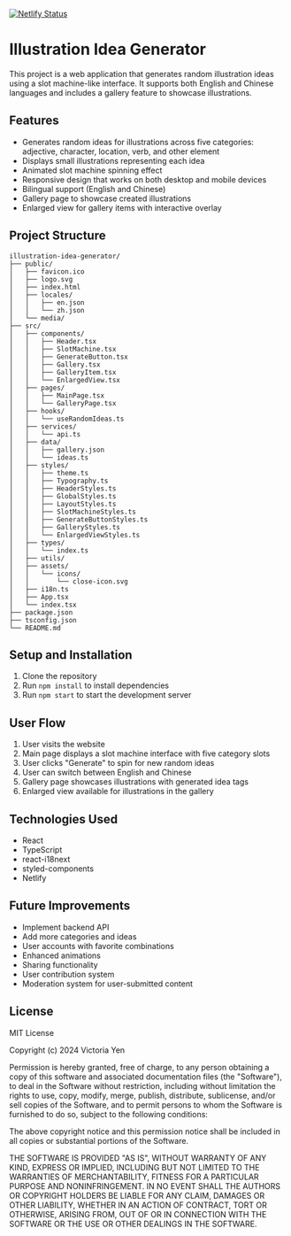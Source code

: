 [![Netlify Status](https://api.netlify.com/api/v1/badges/96c6f571-15ef-4cca-9b4e-9ce54f755992/deploy-status)](https://app.netlify.com/sites/idea-generator-vy538/deploys)

# Illustration Idea Generator

This project is a web application that generates random illustration ideas using a slot machine-like interface. It supports both English and Chinese languages and includes a gallery feature to showcase illustrations.

## Features

- Generates random ideas for illustrations across five categories: adjective, character, location, verb, and other element
- Displays small illustrations representing each idea
- Animated slot machine spinning effect
- Responsive design that works on both desktop and mobile devices
- Bilingual support (English and Chinese)
- Gallery page to showcase created illustrations
- Enlarged view for gallery items with interactive overlay

## Project Structure

```
illustration-idea-generator/
├── public/
│   ├── favicon.ico
│   ├── logo.svg
│   ├── index.html
│   ├── locales/
│   │   ├── en.json
│   │   └── zh.json
│   └── media/
├── src/
│   ├── components/
│   │   ├── Header.tsx
│   │   ├── SlotMachine.tsx
│   │   ├── GenerateButton.tsx
│   │   ├── Gallery.tsx
│   │   ├── GalleryItem.tsx
│   │   └── EnlargedView.tsx
│   ├── pages/
│   │   ├── MainPage.tsx
│   │   └── GalleryPage.tsx
│   ├── hooks/
│   │   └── useRandomIdeas.ts
│   ├── services/
│   │   └── api.ts
│   ├── data/
│   │   ├── gallery.json
│   │   └── ideas.ts
│   ├── styles/
│   │   ├── theme.ts
│   │   ├── Typography.ts
│   │   ├── HeaderStyles.ts
│   │   ├── GlobalStyles.ts
│   │   ├── LayoutStyles.ts
│   │   ├── SlotMachineStyles.ts
│   │   ├── GenerateButtonStyles.ts
│   │   ├── GalleryStyles.ts
│   │   └── EnlargedViewStyles.ts
│   ├── types/
│   │   └── index.ts
│   ├── utils/
│   ├── assets/
│   │   └── icons/
│   │       └── close-icon.svg
│   ├── i18n.ts
│   ├── App.tsx
│   └── index.tsx
├── package.json
├── tsconfig.json
└── README.md

```

## Setup and Installation

1. Clone the repository
2. Run `npm install` to install dependencies
3. Run `npm start` to start the development server

## User Flow

1. User visits the website
2. Main page displays a slot machine interface with five category slots
3. User clicks "Generate" to spin for new random ideas
4. User can switch between English and Chinese
5. Gallery page showcases illustrations with generated idea tags
6. Enlarged view available for illustrations in the gallery

## Technologies Used

- React
- TypeScript
- react-i18next
- styled-components
- Netlify

## Future Improvements

- Implement backend API
- Add more categories and ideas
- User accounts with favorite combinations
- Enhanced animations
- Sharing functionality
- User contribution system
- Moderation system for user-submitted content

## License

MIT License

Copyright (c) 2024 Victoria Yen

Permission is hereby granted, free of charge, to any person obtaining a copy
of this software and associated documentation files (the "Software"), to deal
in the Software without restriction, including without limitation the rights
to use, copy, modify, merge, publish, distribute, sublicense, and/or sell
copies of the Software, and to permit persons to whom the Software is
furnished to do so, subject to the following conditions:

The above copyright notice and this permission notice shall be included in all
copies or substantial portions of the Software.

THE SOFTWARE IS PROVIDED "AS IS", WITHOUT WARRANTY OF ANY KIND, EXPRESS OR
IMPLIED, INCLUDING BUT NOT LIMITED TO THE WARRANTIES OF MERCHANTABILITY,
FITNESS FOR A PARTICULAR PURPOSE AND NONINFRINGEMENT. IN NO EVENT SHALL THE
AUTHORS OR COPYRIGHT HOLDERS BE LIABLE FOR ANY CLAIM, DAMAGES OR OTHER
LIABILITY, WHETHER IN AN ACTION OF CONTRACT, TORT OR OTHERWISE, ARISING FROM,
OUT OF OR IN CONNECTION WITH THE SOFTWARE OR THE USE OR OTHER DEALINGS IN THE
SOFTWARE.
